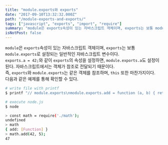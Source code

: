 ```yaml
---
title: "module.exports와 exports"
date: "2017-09-10T13:32:32.000Z"
path: "/module-exports-and-exports/"
tags: ["javascript", "exports", "import", "require"]
summary: "module은 exports속성이 있는 자바스크립트 객체이며, exports는 보통 module.exports로 설정되는 일반적인 자바스크립트 변수이다."
isNotPost: false
---
```


`module`은 `exports`속성이 있는 자바스크립트 객체이며, `exports`는 보통 `module.exports`로 설정되는 일반적인 자바스크립트 변수이다.<br />
`exports.a = 42;`와 같이 `exports`의 속성을 설정하면, `module.exports.a`도 설정이 된다. 자바스크립트에서는 객체가 참조로 전달되기 때문이다.<br />
즉, `exports`와 `module.exports`는 같은 객체를 참조하며, `this` 또한 마찬가지이다.<br />
다음과 같은 예제를 통해 확인할 수 있다.

```sh
# write file with printf
$ printf "// module.exports\nmodule.exports.add = function (a, b) { return a + b; };\n\n// exports\nexports.add = function (a, b) { return a + b; };\n\n// this\nthis.add = function (a, b) { return a + b; };" > math.js

# execute node.js
$ node

> const math = require('./math');
undefined
> math
{ add: [Function] }
> math.add(42, 5);
47
```

